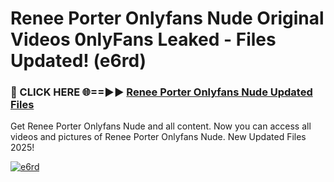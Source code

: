 # Renee Porter Onlyfans Nude Original Videos 0nlyFans Leaked - Files Updated! (e6rd)

<h3>🔴 CLICK HERE 🌐==►► <a href="https://tinyurl.com/ehrbuxhb" rel="nofollow">Renee Porter Onlyfans Nude Updated Files</a></h3>

Get Renee Porter Onlyfans Nude and all content. Now you can access all videos and pictures of Renee Porter Onlyfans Nude. New Updated Files 2025!

[![e6rd](https://i.imgur.com/lVYEuWS.gif)](https://tinyurl.com/ehrbuxhb)
